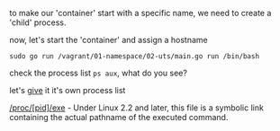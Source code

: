 to make our 'container' start with a specific name, we need to create a 'child' process. 

now, let's start the 'container' and assign a hostname

```
sudo go run /vagrant/01-namespace/02-uts/main.go run /bin/bash
```

check the process list `ps aux`, what do you see? 

let's [give](../03-pid/README.md) it it's own process list  



[/proc/[pid]/exe](http://man7.org/linux/man-pages/man5/proc.5.html) - Under Linux 2.2 and later, this file is a symbolic link containing the actual pathname of the executed command. 